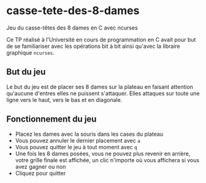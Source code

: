 # casse-tete-des-8-dames
Jeu du casse-têtes des 8 dames en C avec ncurses

Ce TP réalisé à l'Université en cours de programmation en C avait pour but de se familiariser avec les opérations bit à bit ainsi qu'avec la libraire graphique `ncurses`.

## But du jeu

Le but du jeu est de placer ses 8 dames sur la plateau en faisant attention qu'aucune d'entres elles ne puissent s'attaquer.
Elles attaques sur toute une ligne vers le haut, vers le bas et en diagonale.

## Fonctionnement du jeu

- Placez les dames avec la souris dans les cases du plateau
- Vous pouvez annuler le dernier placement avec `a`
- Vous pouvez quitter le jeu à tout moment avec `q`
- Une fois les 8 dames posées, vous ne pouvez plus revenir en arrière, votre grille finale est affichée, un clic n'importe où vous affichera si vous avez gagner ou non
- Cliquez pour quitter
